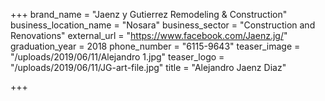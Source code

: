 +++
brand_name = "Jaenz y Gutierrez Remodeling & Construction"
business_location_name = "Nosara"
business_sector = "Construction and Renovations"
external_url = "https://www.facebook.com/Jaenz.jg/"
graduation_year = 2018
phone_number = "6115-9643"
teaser_image = "/uploads/2019/06/11/Alejandro 1.jpg"
teaser_logo = "/uploads/2019/06/11/JG-art-file.jpg"
title = "Alejandro Jaenz Diaz"

+++
